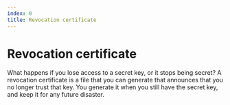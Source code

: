 ```yaml
---
index: 0
title: Revocation certificate
---
```

# Revocation certificate

What happens if you lose access to a secret key, or it stops being secret? A revocation certificate is a file that you can generate that announces that you no longer trust that key. You generate it when you still have the secret key, and keep it for any future disaster.